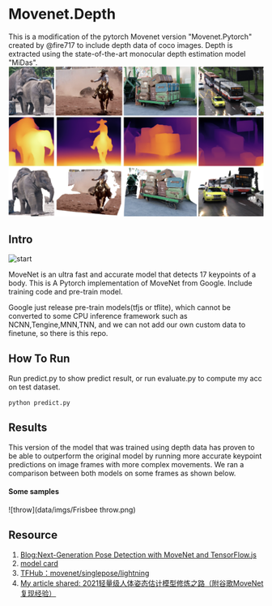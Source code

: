# Movenet.Depth
This is a modification of the pytorch Movenet version "Movenet.Pytorch" created by @fire717 to include depth data of coco images. Depth is extracted using the state-of-the-art monocular depth estimation model "MiDas".
![midas](/data/imgs/midas.png)

## Intro
![start](/data/imgs/three_pane_aligned.gif)

MoveNet is an ultra fast and accurate model that detects 17 keypoints of a body.
This is A Pytorch implementation of MoveNet from Google. Include training code and pre-train model.

Google just release pre-train models(tfjs or tflite), which cannot be converted to some CPU inference framework such as NCNN,Tengine,MNN,TNN, and we can not add our own custom data to finetune, so there is this repo.


## How To Run
Run predict.py to show predict result, or run evaluate.py to compute my acc on test dataset.
```
python predict.py
```

## Results
This version of the model that was trained using depth data has proven to be able to outperform the original model by running more accurate keypoint predictions on image frames with more complex movements. We ran a comparison between both models on some frames as shown below.
#### Some samples
![throw](data/imgs/Frisbee throw.png)


## Resource
1. [Blog:Next-Generation Pose Detection with MoveNet and TensorFlow.js](https://blog.tensorflow.org/2021/05/next-generation-pose-detection-with-movenet-and-tensorflowjs.html
)
2. [model card](https://storage.googleapis.com/movenet/MoveNet.SinglePose%20Model%20Card.pdf)
3. [TFHub：movenet/singlepose/lightning
](https://tfhub.dev/google/movenet/singlepose/lightning/4
)
4. [My article shared: 2021轻量级人体姿态估计模型修炼之路（附谷歌MoveNet复现经验）](https://zhuanlan.zhihu.com/p/413313925)
